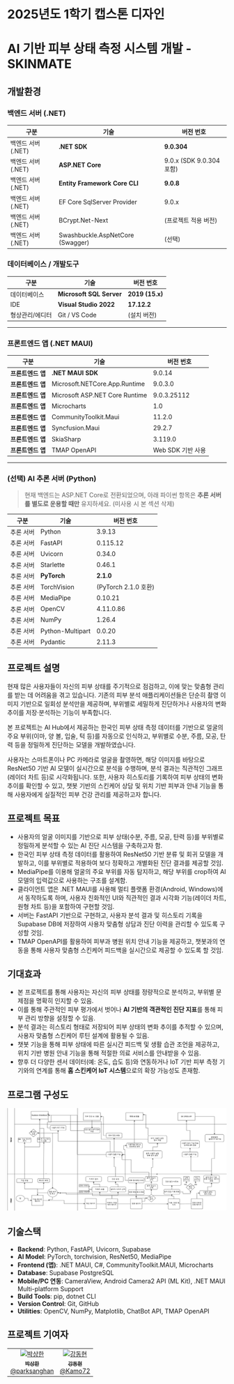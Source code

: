 # 2025년도 1학기 캡스톤 디자인

# AI 기반 피부 상태 측정 시스템 개발 - SKINMATE

## 개발환경

### 백엔드 서버 (.NET)
| 구분 | 기술 | 버전 번호 |
| --- | --- | --- |
| 백엔드 서버 (.NET) | **.NET SDK** | **9.0.304** |
| 백엔드 서버 (.NET) | **ASP.NET Core** | 9.0.x (SDK 9.0.304 포함) |
| 백엔드 서버 (.NET) | **Entity Framework Core CLI** | **9.0.8** |
| 백엔드 서버 (.NET) | EF Core SqlServer Provider | 9.0.x |
| 백엔드 서버 (.NET) | BCrypt.Net-Next | (프로젝트 적용 버전) |
| 백엔드 서버 (.NET) | Swashbuckle.AspNetCore (Swagger) | (선택) |

### 데이터베이스 / 개발도구
| 구분 | 기술 | 버전 번호 |
| --- | --- | --- |
| 데이터베이스 | **Microsoft SQL Server** | **2019 (15.x)** |
| IDE | **Visual Studio 2022** | **17.12.2** |
| 형상관리/에디터 | Git / VS Code | (설치 버전) |

---

### 프론트엔드 앱 (.NET MAUI)
| 구분 | 기술 | 버전 번호 |
| --- | --- | --- |
| **프론트엔드 앱** | **.NET MAUI SDK** | 9.0.14 |
| **프론트엔드 앱** | Microsoft.NETCore.App.Runtime | 9.0.3.0 |
| **프론트엔드 앱** | Microsoft ASP.NET Core Runtime | 9.0.3.25112 |
| **프론트엔드 앱** | Microcharts | 1.0 |
| **프론트엔드 앱** | CommunityToolkit.Maui | 11.2.0 |
| **프론트엔드 앱** | Syncfusion.Maui | 29.2.7 |
| **프론트엔드 앱** | SkiaSharp | 3.119.0 |
| **프론트엔드 앱** | TMAP OpenAPI | Web SDK 기반 사용 |

---

### (선택) AI 추론 서버 (Python)  
> 현재 백엔드는 ASP.NET Core로 전환되었으며, 아래 파이썬 항목은 **추론 서버를 별도로 운용할 때만** 유지하세요. (미사용 시 본 섹션 삭제)

| 구분 | 기술 | 버전 번호 |
| --- | --- | --- |
| 추론 서버 | Python | 3.9.13 |
| 추론 서버 | FastAPI | 0.115.12 |
| 추론 서버 | Uvicorn | 0.34.0 |
| 추론 서버 | Starlette | 0.46.1 |
| 추론 서버 | **PyTorch** | **2.1.0** |
| 추론 서버 | TorchVision | (PyTorch 2.1.0 호환) |
| 추론 서버 | MediaPipe | 0.10.21 |
| 추론 서버 | OpenCV | 4.11.0.86 |
| 추론 서버 | NumPy | 1.26.4 |
| 추론 서버 | Python-Multipart | 0.0.20 |
| 추론 서버 | Pydantic | 2.11.3 |
 

## 프로젝트 설명

현재 많은 사용자들이 자신의 피부 상태를 주기적으로 점검하고, 이에 맞는 맞춤형 관리를 받는 데 어려움을 겪고 있습니다. 기존의 피부 분석 애플리케이션들은 단순히 촬영 이미지 기반으로 일회성 분석만을 제공하며, 부위별로 세밀하게 진단하거나 사용자의 변화 추이를 저장·분석하는 기능이 부족합니다.

본 프로젝트는 AI Hub에서 제공하는 한국인 피부 상태 측정 데이터를 기반으로 얼굴의 주요 부위(이마, 양 볼, 입술, 턱 등)를 자동으로 인식하고, 부위별로 수분, 주름, 모공, 탄력 등을 정밀하게 진단하는 모델을 개발하였습니다.

사용자는 스마트폰이나 PC 카메라로 얼굴을 촬영하면, 해당 이미지를 바탕으로 ResNet50 기반 AI 모델이 실시간으로 분석을 수행하며, 분석 결과는 직관적인 그래프(레이더 차트 등)로 시각화됩니다. 또한, 사용자 히스토리를 기록하여 피부 상태의 변화 추이를 확인할 수 있고, 챗봇 기반의 스킨케어 상담 및 위치 기반 피부과 안내 기능을 통해 사용자에게 실질적인 피부 건강 관리를 제공하고자 합니다.

## **프로젝트 목표**

- 사용자의 얼굴 이미지를 기반으로 피부 상태(수분, 주름, 모공, 탄력 등)를 부위별로 정밀하게 분석할 수 있는 AI 진단 시스템을 구축하고자 함.
- 한국인 피부 상태 측정 데이터를 활용하여 ResNet50 기반 분류 및 회귀 모델을 개발하고, 이를 부위별로 적용하여 보다 정확하고 개별화된 진단 결과를 제공할 것임.
- MediaPipe를 이용해 얼굴의 주요 부위를 자동 탐지하고, 해당 부위를 crop하여 AI 모델의 입력값으로 사용하는 구조를 설계함.
- 클라이언트 앱은 .NET MAUI를 사용해 멀티 플랫폼 환경(Android, Windows)에서 동작하도록 하며, 사용자 친화적인 UI와 직관적인 결과 시각화 기능(레이더 차트, 원형 차트 등)을 포함하여 구현할 것임.
- 서버는 FastAPI 기반으로 구현하고, 사용자 분석 결과 및 히스토리 기록을 Supabase DB에 저장하여 사용자 맞춤형 상담과 진단 이력을 관리할 수 있도록 구성할 것임.
- TMAP OpenAPI를 활용하여 피부과 병원 위치 안내 기능을 제공하고, 챗봇과의 연동을 통해 사용자 맞춤형 스킨케어 피드백을 실시간으로 제공할 수 있도록 할 것임.

## 기대효과

- 본 프로젝트를 통해 사용자는 자신의 피부 상태를 정량적으로 분석하고, 부위별 문제점을 명확히 인지할 수 있음.
- 이를 통해 주관적인 피부 평가에서 벗어나 **AI 기반의 객관적인 진단 지표**를 통해 피부 관리 방향을 설정할 수 있음.
- 분석 결과는 히스토리 형태로 저장되어 피부 상태의 변화 추이를 추적할 수 있으며, 사용자 맞춤형 스킨케어 루틴 설계에 활용될 수 있음.
- 챗봇 기능을 통해 피부 상태에 따른 실시간 피드백 및 생활 습관 조언을 제공하고, 위치 기반 병원 안내 기능을 통해 적절한 의료 서비스를 안내받을 수 있음.
- 향후 더 다양한 센서 데이터(예: 온도, 습도 등)와 연동하거나 IoT 기반 피부 측정 기기와의 연계를 통해 **홈 스킨케어 IoT 시스템**으로의 확장 가능성도 존재함.

## 프로그램 구성도

![image.png](image.png)

## 기술스택

- **Backend**: Python, FastAPI, Uvicorn, Supabase
- **AI Model**: PyTorch, torchvision, ResNet50, MediaPipe
- **Frontend (앱)**: .NET MAUI, C#, CommunityToolkit.MAUI, Microcharts
- **Database**: Supabase PostgreSQL
- **Mobile/PC 연동**: CameraView, Android Camera2 API (ML Kit), .NET MAUI Multi-platform Support
- **Build Tools**: pip, dotnet CLI
- **Version Control**: Git, GitHub
- **Utilities**: OpenCV, NumPy, Matplotlib, ChatBot API, TMAP OpenAPI

## 프로젝트 기여자

<table>
  <tr>
    <td align="center"><a href="https://github.com/parksanghan"><img src="https://github.com/parksanghan.png" width="100px;" alt="박상한"/><br /><sub><b>박상한</b></sub><br />@parksanghan</a></td>
    <td align="center"><a href="https://github.com/Kamo72"><img src="https://github.com/Kamo72.png" width="100px;" alt="강동현"/><br /><sub><b>강동현</b></sub><br />@Kamo72</a></td>
  </tr>
</table>